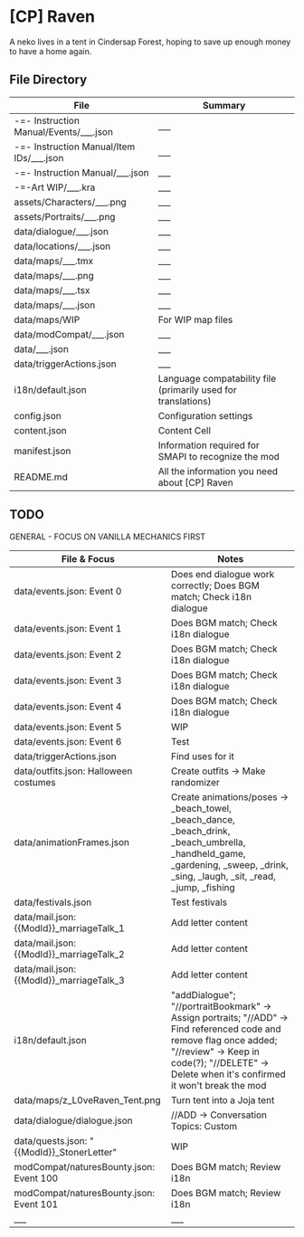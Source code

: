 # [CP] Raven
A neko lives in a tent in Cindersap Forest, hoping to save up enough money to have a home again.

## File Directory
| File | Summary |
| ------------- | ------------- |
| -=- Instruction Manual/Events/___.json | ___ |
| -=- Instruction Manual/Item IDs/___.json | ___ |
| -=- Instruction Manual/___.json | ___ |
| -=-Art WIP/___.kra | ___ |
| assets/Characters/___.png | ___ |
| assets/Portraits/___.png | ___ |
| data/dialogue/___.json | ___ |
| data/locations/___.json | ___ |
| data/maps/___.tmx | ___ |
| data/maps/___.png | ___ |
| data/maps/___.tsx | ___ |
| data/maps/___.json | ___ |
| data/maps/WIP | For WIP map files |
| data/modCompat/___.json | ___ |
| data/___.json | ___ |
| data/triggerActions.json | ___ |
| i18n/default.json | Language compatability file (primarily used for translations)|
| config.json | Configuration settings |
| content.json | Content Cell |
| manifest.json | Information required for SMAPI to recognize the mod |
| README.md | All the information you need about [CP] Raven |

## TODO

GENERAL - FOCUS ON VANILLA MECHANICS FIRST


| File & Focus | Notes |
| ------------- | ------------- |
| data/events.json: Event 0 | Does end dialogue work correctly; Does BGM match; Check i18n dialogue |
| data/events.json: Event 1 | Does BGM match; Check i18n dialogue |
| data/events.json: Event 2 | Does BGM match; Check i18n dialogue |
| data/events.json: Event 3 | Does BGM match; Check i18n dialogue |
| data/events.json: Event 4 | Does BGM match; Check i18n dialogue |
| data/events.json: Event 5 | WIP |
| data/events.json: Event 6 | Test |
| data/triggerActions.json | Find uses for it |
| data/outfits.json: Halloween costumes | Create outfits -> Make randomizer |
| data/animationFrames.json | Create animations/poses -> _beach_towel, _beach_dance, _beach_drink, _beach_umbrella, _handheld_game, _gardening, _sweep, _drink, _sing, _laugh, _sit, _read, _jump, _fishing |
| data/festivals.json | Test festivals |
| data/mail.json: {{ModId}}_marriageTalk_1 | Add letter content |
| data/mail.json: {{ModId}}_marriageTalk_2 | Add letter content |
| data/mail.json: {{ModId}}_marriageTalk_3 | Add letter content |
| i18n/default.json | "addDialogue"; "//portraitBookmark" -> Assign portraits; "//ADD" -> Find referenced code and remove flag once added; "//review" -> Keep in code(?); "//DELETE" -> Delete when it's confirmed it won't break the mod |
| data/maps/z_L0veRaven_Tent.png | Turn tent into a Joja tent |
| data/dialogue/dialogue.json | //ADD -> Conversation Topics: Custom |
| data/quests.json: "{{ModId}}_StonerLetter" | WIP |
| modCompat/naturesBounty.json: Event 100 | Does BGM match; Review i18n |
| modCompat/naturesBounty.json: Event 101 | Does BGM match; Review i18n |
| ___ | ___ |